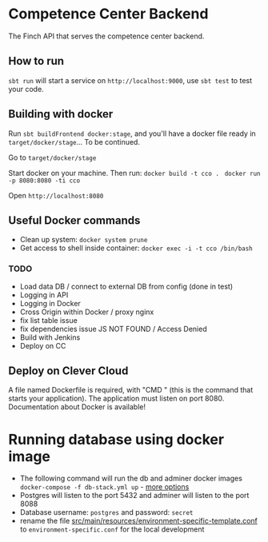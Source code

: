 # Competence Center Backend

The Finch API that serves the competence center backend.

## How to run
`sbt run` will start a service on `http://localhost:9000`, use `sbt test` to test your code.

## Building with docker

Run `sbt buildFrontend docker:stage`, and you'll have a docker file ready in `target/docker/stage`... To be continued.

Go to `target/docker/stage`

Start docker on your machine. Then run: 
`docker build -t cco . `
`docker run -p 8080:8080 -ti cco`

Open `http://localhost:8080`



## Useful Docker commands
 - Clean up system: `docker system prune`
 - Get access to shell inside container: `docker exec -i -t cco /bin/bash`


### TODO
 - Load data DB / connect to external DB from config (done in test)
 - Logging in API
 - Logging in Docker
 - Cross Origin within Docker / proxy nginx
 - fix list table issue
 - fix dependencies issue JS NOT FOUND / Access Denied
 - Build with Jenkins
 - Deploy on CC
 
 
 ## Deploy on Clever Cloud 
 A file named Dockerfile is required, with "CMD " (this is the command that starts your application).
 The application must listen on port 8080.
 Documentation about Docker is available!
 
 
 # Running database using docker image
 - The following command will run the db and adminer docker images
 `docker-compose -f db-stack.yml up` - [more options](https://docs.docker.com/compose/reference/up/)
 - Postgres will listen to the port 5432 and adminer will listen to the port 8088
 - Database username: `postgres` and password: `secret`
 - rename the file [src/main/resources/environment-specific-template.conf](src/main/resources/environment-specific-template.conf) to `environment-specific.conf` for the local development
 

